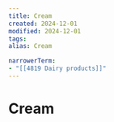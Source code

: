 ```yaml
---
title: Cream
created: 2024-12-01
modified: 2024-12-01
tags: 
alias: Cream

narrowerTerm:
- "[[4819 Dairy products]]"
---
```

# Cream
